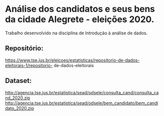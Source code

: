 # Análise dos candidatos e seus bens da cidade Alegrete - eleições 2020.

Trabalho desenvolvido na disciplina de Introdução à análise de dados.

## Repositório:
https://www.tse.jus.br/eleicoes/estatisticas/repositorio-de-dados-eleitorais-1/repositorio-
de-dados-eleitorais

## Dataset:
http://agencia.tse.jus.br/estatistica/sead/odsele/consulta_cand/consulta_cand_2020.zip
http://agencia.tse.jus.br/estatistica/sead/odsele/bem_candidato/bem_candidato_2020.zip
